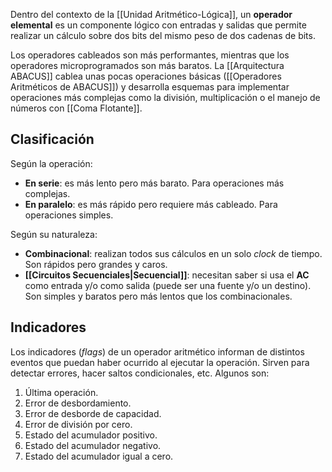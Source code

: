 Dentro del contexto de la [[Unidad Aritmético-Lógica]], un **operador elemental** es un componente lógico con entradas y salidas que permite realizar un cálculo sobre dos bits del mismo peso de dos cadenas de bits.

Los operadores cableados son más performantes, mientras que los operadores microprogramados son más baratos. La [[Arquitectura ABACUS]] cablea unas pocas operaciones básicas ([[Operadores Aritméticos de ABACUS]]) y desarrolla esquemas para implementar operaciones más complejas como la división, multiplicación o el manejo de números con [[Coma Flotante]].

## Clasificación

Según la operación:

- **En serie**: es más lento pero más barato. Para operaciones más complejas.
- **En paralelo**: es más rápido pero requiere más cableado. Para operaciones simples.

Según su naturaleza:

- **Combinacional**: realizan todos sus cálculos en un solo *clock* de tiempo. Son rápidos pero grandes y caros.
- **[[Circuitos Secuenciales|Secuencial]]**: necesitan saber si usa el **AC** como entrada y/o como salida (puede ser una fuente y/o un destino). Son simples y baratos pero más lentos que los combinacionales.

## Indicadores

Los indicadores (*flags*) de un operador aritmético informan de distintos eventos que puedan haber ocurrido al ejecutar la operación. Sirven para detectar errores, hacer saltos condicionales, etc. Algunos son:

1. Última operación.
2. Error de desbordamiento.
3. Error de desborde de capacidad.
4. Error de división por cero.
5. Estado del acumulador positivo.
6. Estado del acumulador negativo.
7. Estado del acumulador igual a cero.
